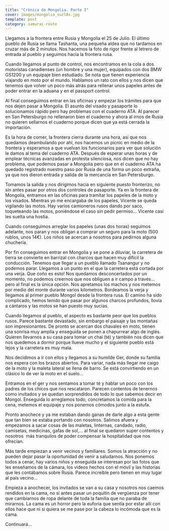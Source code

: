 ```yaml
---
title: "Crónica de Mongolia. Parte I"
cover: images/mongolia_suzl8x.jpg
template: post
category: samurai-route
---
```


Llegamos a la frontera entre Rusia y Mongolia el 25 de Julio. El último pueblo de Rusia se llama Tashanta, una pequeña aldea que no tardamos en cruzar más de 2 minutos. Nos hacemos la foto de rigor frente al letrero de entrada al pueblo y seguimos hacia la frontera rusa.

Cuando llegamos al punto de control, nos encontramos en la cola a dos motoristas canadienses (un hombre y una mujer), equipados con dos BMW GS1200 y un equipaje bien estudiado. Se nota que tienen experiencia viajando en moto por el mundo. Hablamos un rato con ellos y nos dicen que tenemos que volver un poco más atrás para rellenar unos papeles antes de poder entrar en la aduana y en el passport control.

Al final conseguimos entrar en las oficinas y empezar los trámites para que nos dejen pasar a Mongolia. El asunto del visado y pasaporte lo solucionamos rápido pero hay problemas con el cuaderno ATA. Al parecer en San Petersburgo no rellenaron bien el cuaderno y ahora al irnos de Rusia no quieren sellarnos el cuaderno porque dicen que ya está cerrada la importación.

Es la hora de comer, la frontera cierra durante una hora, así que nos quedamos deambulando por ahí, nos hacemos un picnic en medio de la frontera y esperamos a que vuelvan los funcionarios para ver que solución le damos al tema del cuaderno ATA. Después de esperar unas horas y de emplear técnicas avanzadas en protesta silenciosa, nos dicen que no hay problema, que podemos pasar a Mongolia pero que en el cuaderno ATA ha quedado registrado nuestro paso por Rusia de una forma un poco extraña, ya que nos dieron entrada y salida de la mercancía en San Petersburgo.

Tomamos la salida y nos dirigimos hacia en siguiente puesto fronterizo, no sin antes pasar por otros dos controles de pasaporte. Ya en la frontera de Mongolia, entramos en las oficinas para tramitar los papeles de la moto y los visados. Mientras yo me encargaba de los papeles, Vicente se queda vigilando las motos. Hay varios camioneros rusos dando por saco, toqueteando las motos, poniéndose el caso sin pedir permiso… Vicente casi les suelta una hostia.

Cuando conseguimos arreglar los papeles (unas dos horas) seguimos adelante, nos paran y nos obligan a comprar un seguro para la moto (500 rublos, unos 14€). Los niños se acercan a nosotros para pedirnos alguna chuchería.

Por fin conseguimos entrar en Mongolia y se pone a diluviar, la carretera de tierra se convierte en barrizal con charcos que hacen muy difícil la conducción. Tenemos que llegar a un pueblo llamado Tsanangur y no podemos parar. Llegamos a un punto en el que la carretera está cortada por una verja. Que coño es esto! Nos quedamos desconcertados por un momento, no podemos creernos que nos obliguen a ir campo a través… pero al final es la única opción. Nos apretamos los machos y nos metemos por medio del monte durante varios kilometros. Bordeamos la verja y llegamos al primer pueblo Mongol desde la frontera rusa. El camino ha sido complicado, hemos tenido que pasar por algunos charcos profundos, llovía a cántaros y las motos se han puesto muy sucias.

Cuando llegamos al pueblo, el aspecto es bastante peor que los pueblos rusos. Parece bastante devastado, sin embargo el paisaje y las montañas son impresionantes. De pronto se acercan dos chavales en moto, tienen una sonrisa muy amplia y enseguida se ponen a chapurrear algo de inglés. Quieren llevarnos a su casa para tomar un chai (té) y también nos dicen que nos quedemos a dormir porque llueve mucho y el siguiente pueblo está lejos y la carretera es muy mala.

Nos decidimos a ir con ellos y llegamos a su humilde Ger, donde su familia nos espera con los brazos abiertos. Para variar, nada más llegar me caigo de la moto y la maleta lateral se llena de barro. Se está convirtiendo en un clásico lo de ver la moto en el suelo…

Entramos en el ger y nos sentamos a tomar té y hablar un poco con los padres de los chicos que nos rescataron. Parecen contentos de tenernos como invitados y se quedan sorprendidos de todo lo que sabemos decir en Mongol. Enseguida lo arreglamos todo, concretamos la comida para la cena, metemos el equipaje y nos ponemos cómodos junto a la estufa.

Pronto anochece y ya me estaban dando ganas de darle algo a esta gente que tan bien se estaba portando con nosotros. Salimos afuera y empezamos a sacar cosas de las maletas, linternas, candado, radio, camisetas, medicinas, gafas de sol,… al final se quedaron super contentos y nosotros  más tranquilos de poder compensar la hospitalidad que nos ofrecían.

Más tarde empiezan a venir vecinos y familiares. Somos la atracción y no pueden dejar pasar la oportunidad de venir a saludarnos. Nos ponemos todos a cenar, hay varios niños y enseguida se interesan por las fotos que les enseñamos de la cámara, los videos hechos con el móvil y las historias que les contábamos sobre Rusia. Parece increíble pero tienen en muy lugar al país vecino…

Empieza a anochecer, los invitados se van a su casa y nosotros nos caemos rendidos en la cama, no si antes pasar un poquitin de vergüenza por tener que cambiarnos de ropa delante de toda la familia que no paraba de mirarnos. La cama es un horror pero la euforia que sentía por estar allí con ellos hace que ni si quiera se me pase por la cabeza lo incómoda que es la cama.

Continuará…
